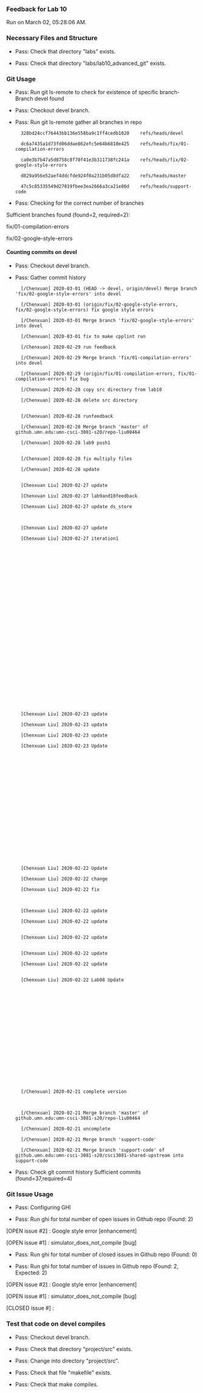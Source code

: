 ### Feedback for Lab 10

Run on March 02, 05:28:06 AM.


### Necessary Files and Structure

+ Pass: Check that directory "labs" exists.

+ Pass: Check that directory "labs/lab10_advanced_git" exists.


### Git Usage

+ Pass: Run git ls-remote to check for existence of specific branch- Branch devel found

+ Pass: Checkout devel branch.



+ Pass: Run git ls-remote gather all branches in repo

		328bd24ccf76443bb136e558ba9c1ff4cedb1020	refs/heads/devel

		dc6a7435a1d73fd06ddae862efc5e64b6810e425	refs/heads/fix/01-compilation-errors

		ca0e3b7b47a5d8758c8f70f41e3b311738fc241a	refs/heads/fix/02-google-style-errors

		d829a956e52aef4ddcfde924f0a231b05d8dfa22	refs/heads/master

		47c5c85335549d27019fbee3ea2666a3ca21e86d	refs/heads/support-code



+ Pass: Checking for the correct number of branches

Sufficient branches found (found=2, required=2):

fix/01-compilation-errors

fix/02-google-style-errors


#### Counting commits on devel

+ Pass: Checkout devel branch.



+ Pass: Gather commit history

		[/Chenxuan] 2020-03-01 (HEAD -> devel, origin/devel) Merge branch 'fix/02-google-style-errors' into devel 

		[/Chenxuan] 2020-03-01 (origin/fix/02-google-style-errors, fix/02-google-style-errors) fix google style errors 

		[/Chenxuan] 2020-03-01 Merge branch 'fix/02-google-style-errors' into devel 

		[/Chenxuan] 2020-03-01 fix to make cpplint run 

		[/Chenxuan] 2020-02-29 run feedback 

		[/Chenxuan] 2020-02-29 Merge branch 'fix/01-compilation-errors' into devel 

		[/Chenxuan] 2020-02-29 (origin/fix/01-compilation-errors, fix/01-compilation-errors) fix bug 

		[/Chenxuan] 2020-02-28 copy src directory from lab10 

		[/Chenxuan] 2020-02-28 delete src directory 


		[/Chenxuan] 2020-02-28 runfeedback 

		[/Chenxuan] 2020-02-28 Merge branch 'master' of github.umn.edu:umn-csci-3081-s20/repo-liu00464 

		[/Chenxuan] 2020-02-28 lab9 push1 


		[/Chenxuan] 2020-02-28 fix multiply files 

		[/Chenxuan] 2020-02-28 update 


		[Chenxuan Liu] 2020-02-27 update 

		[Chenxuan Liu] 2020-02-27 lab9and10feedback 

		[Chenxuan Liu] 2020-02-27 update ds_store 



		[Chenxuan Liu] 2020-02-27 update 

		[Chenxuan Liu] 2020-02-27 iteration1 
































		[Chenxuan Liu] 2020-02-23 update 

		[Chenxuan Liu] 2020-02-23 update 

		[Chenxuan Liu] 2020-02-23 update 

		[Chenxuan Liu] 2020-02-23 Update 






















		[Chenxuan Liu] 2020-02-22 Update 

		[Chenxuan Liu] 2020-02-22 change 

		[Chenxuan Liu] 2020-02-22 fix 



		[Chenxuan Liu] 2020-02-22 update 

		[Chenxuan Liu] 2020-02-22 update 


		[Chenxuan Liu] 2020-02-22 update 


		[Chenxuan Liu] 2020-02-22 update 

		[Chenxuan Liu] 2020-02-22 update 


		[Chenxuan Liu] 2020-02-22 Lab08 Update 




















		[/Chenxuan] 2020-02-21 complete version 



		[/Chenxuan] 2020-02-21 Merge branch 'master' of github.umn.edu:umn-csci-3081-s20/repo-liu00464 

		[/Chenxuan] 2020-02-21 uncomplete 

		[/Chenxuan] 2020-02-21 Merge branch 'support-code' 

		[/Chenxuan] 2020-02-21 Merge branch 'support-code' of github.umn.edu:umn-csci-3081-s20/csci3081-shared-upstream into support-code 


























+ Pass: Check git commit history
Sufficient commits (found=37,required=4)


### Git Issue Usage

+ Pass: Configuring GHI

+ Pass: Run ghi for total number of open issues in Github repo (Found: 2)

[OPEN issue #2] :  Google style error [enhancement]

[OPEN issue #1] :  simulator_does_not_compile [bug]





+ Pass: Run ghi for total number of closed issues in Github repo (Found: 0)

+ Pass: Run ghi for total number of issues in Github repo (Found: 2, Expected: 2) 

 [OPEN issue #2] :  Google style error [enhancement]

[OPEN issue #1] :  simulator_does_not_compile [bug]

[CLOSED issue #] : 

 




### Test that code on  devel compiles

+ Pass: Checkout devel branch.



+ Pass: Check that directory "project/src" exists.

+ Pass: Change into directory "project/src".

+ Pass: Check that file "makefile" exists.

+ Pass: Check that make compiles.



